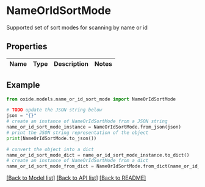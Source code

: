 # NameOrIdSortMode

Supported set of sort modes for scanning by name or id

## Properties

Name | Type | Description | Notes
------------ | ------------- | ------------- | -------------

## Example

```python
from oxide.models.name_or_id_sort_mode import NameOrIdSortMode

# TODO update the JSON string below
json = "{}"
# create an instance of NameOrIdSortMode from a JSON string
name_or_id_sort_mode_instance = NameOrIdSortMode.from_json(json)
# print the JSON string representation of the object
print(NameOrIdSortMode.to_json())

# convert the object into a dict
name_or_id_sort_mode_dict = name_or_id_sort_mode_instance.to_dict()
# create an instance of NameOrIdSortMode from a dict
name_or_id_sort_mode_from_dict = NameOrIdSortMode.from_dict(name_or_id_sort_mode_dict)
```
[[Back to Model list]](../README.md#documentation-for-models) [[Back to API list]](../README.md#documentation-for-api-endpoints) [[Back to README]](../README.md)


